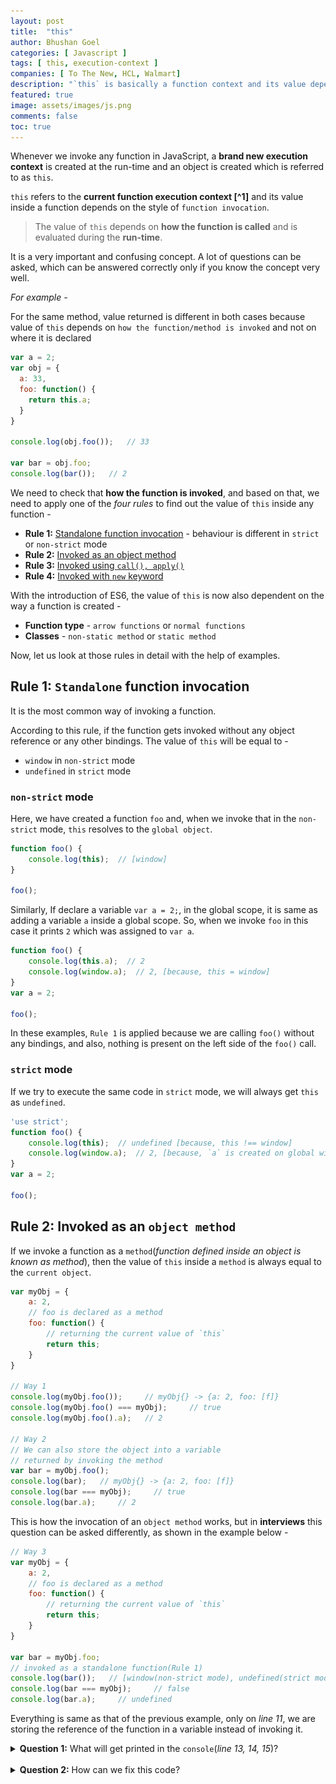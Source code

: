 ```yaml
---
layout: post
title:  "this"
author: Bhushan Goel
categories: [ Javascript ]
tags: [ this, execution-context ]
companies: [ To The New, HCL, Walmart]
description: "`this` is basically a function context and its value depends on the style of function invocation."
featured: true
image: assets/images/js.png
comments: false
toc: true
---
```


<!-- [Rule 1](#standalone-function-invocation) -->

Whenever we invoke any function in JavaScript, a **brand new execution context** is created at the run-time and an object is created which is referred to as `this`.

`this` refers to the **current function execution context [^1]** and its value inside a function depends on the style of `function invocation`.

> The value of `this` depends on **how the function is called** and is evaluated during the **run-time**.

It is a very important and confusing concept. A lot of questions can be asked, which can be answered correctly only if you know the concept very well.

_For example -_ 

For the same method, value returned is different in both cases because value of `this` depends on `how the function/method is invoked` and not on where it is declared

```js
var a = 2;
var obj = {
  a: 33,
  foo: function() {
    return this.a;
  }
}

console.log(obj.foo());   // 33

var bar = obj.foo;
console.log(bar());   // 2
```

We need to check that **how the function is invoked**, and based on that, we need to apply one of the _four rules_ to find out the value of `this` inside any function -

- **Rule 1:** [Standalone function invocation](#rule-1-standalone-function-invocation) - behaviour is different in `strict` or `non-strict` mode
- **Rule 2:** [Invoked as an object method](#rule-2-invoked-as-an-object-method)
- **Rule 3:** [Invoked using `call(), apply()`](#rule-3-invoked-using-call-apply)   
- **Rule 4:** [Invoked with `new` keyword](#rule-4-invoked-with-new-keyword)

With the introduction of ES6, the value of `this` is now also dependent on the way a function is created - 

- **Function type** - `arrow functions` or `normal functions`
- **Classes** - `non-static method` or `static method`

Now, let us look at those rules in detail with the help of examples.

## Rule 1: `Standalone` function invocation

It is the most common way of invoking a function.

According to this rule, if the function gets invoked without any object reference or any other bindings. The value of `this` will be equal to - 

- `window` in `non-strict` mode
- `undefined` in `strict` mode


### `non-strict` mode

Here, we have created a function `foo` and, when we invoke that in the `non-strict` mode, `this` resolves to the `global object`.

```js
function foo() {
    console.log(this);  // [window]
}

foo();
```

Similarly, If declare a variable `var a = 2;`, in the global scope, it is same as adding a variable `a` inside a global scope. So, when we invoke `foo` in this case it prints `2` which was assigned to `var a`.

```js
function foo() {
    console.log(this.a);  // 2
    console.log(window.a);  // 2, [because, this = window]
}
var a = 2;

foo();
```

In these examples, `Rule 1` is applied because we are calling `foo()` without any bindings, and also, nothing is present on the left side of the `foo()` call.

### `strict` mode
If we try to execute the same code in `strict` mode, we will always get `this` as `undefined`.

```js
'use strict';
function foo() {
    console.log(this);  // undefined [because, this !== window]
    console.log(window.a);  // 2, [because, `a` is created on global window object]
}
var a = 2;

foo();
```

## Rule 2: Invoked as an `object method`

If we invoke a function as a `method`(_function defined inside an object is known as method_), then the value of `this` inside a `method` is always equal to the `current object`.
```js
var myObj = {
    a: 2,
    // foo is declared as a method
    foo: function() {
        // returning the current value of `this`
        return this;
    }
}

// Way 1
console.log(myObj.foo());     // myObj{} -> {a: 2, foo: [f]}
console.log(myObj.foo() === myObj);     // true
console.log(myObj.foo().a);   // 2

// Way 2
// We can also store the object into a variable
// returned by invoking the method 
var bar = myObj.foo();
console.log(bar);   // myObj{} -> {a: 2, foo: [f]}
console.log(bar === myObj);     // true
console.log(bar.a);     // 2 
```
This is how the invocation of an `object method` works, but in **interviews** this question can be asked differently, as shown in the example below -

```js
// Way 3
var myObj = {
    a: 2,
    // foo is declared as a method
    foo: function() {
        // returning the current value of `this`
        return this;
    }
}

var bar = myObj.foo;
// invoked as a standalone function(Rule 1)
console.log(bar());   // [window(non-strict mode), undefined(strict mode)]
console.log(bar === myObj);     // false
console.log(bar.a);     // undefined
```

Everything is same as that of the previous example, only on _line 11_, we are storing the reference of the function in a variable instead of invoking it.

<details>
<summary><b>Question 1:</b> What will get printed in the <code>console</code>(<i>line 13, 14, 15</i>)?</summary>
<div markdown="1">
You can tell the interviewer that -
<br>
<br>
When we try to invoke that method at a later point(<i>line 12</i>), then instead of pointing to the object(<code>obj</code>), it will be equal to <code>global object</code> or <code>undefined</code>.
<br>
<br>
Why?
<br>
<br>
Because, In case of `object method` whenever, we store the reference of the function in a variable, the **binding of the object is lost** and function will be invoked as a standalone function (<a href="#rule-1-standalone-function-invocation">Rule 1</a>) at a later stage.
<br>
<br>
</div>
</details>
<br>

<details>
<summary><b>Question 2:</b> How can we fix this code?</summary>
<div markdown="1">
After storing the reference to the method, we lost the binding to `this`. Now to fix this binding issue we need to use <code>bind()</code> -
<br>
<br>
<div markdown="1">
```js
var myObj = {
    a: 2,
    // foo is declared as a method
    foo: function() {
        // returning the current value of `this`
        return this;
    }
}

var bar = myObj.foo.bind(myObj);
// invoked as a standalone function(Rule 1)
console.log(bar());   // {a: 2, foo: [f]}
console.log(bar() === myObj);     // true
console.log(bar().a); 	// 2
```
</div>
</div>
</details>
<hr>

> There is a simpler way to identify the current execution context [^1] in case of **Rule 1** and **Rule 2**.
>
> You can check if there is something present on the **left-hand side** of the function invocation and -
>
> - If yes, then `this` will be equal to that `object`

```js
var obj = {
    a: 2,
    foo: function() {
        console.log(this);  // {a: 2, foo: [f]}, this === obj
    }
}

obj.foo();
```

> - Otherwise if nothing is present on the left-hand side then `this` will be equal to either `global object` or `undefined`

```js
function foo() {
  console.log(this);	// window
}

foo();
```


## Rule 3: Invoked using `call(), apply()`
This is also known as _Explicit binding_. 

By using `call()` or `apply()` we can change the value of _execution context [^1]_(`this`) at the run time.

```js
function foo() {
	return this;
}

console.log(foo());		// this === window
console.log(foo.call({a: 2}));		// this === {a: 2}
console.log(foo.apply({a: 4}));		// this === {a: 4}
```

When we invoke the function `foo()` 
- As a **standalone function**(_line 5_), it returned `this` which was **equal** to the `global window object`
- Using `call() or apply()`(_line 6, 7_) and passed a different object to it which acts as an **execution context**[^1] for `foo()`, it returned the same object `{a: 2}`

## Rule 4: Invoked with `new` keyword
If a function is invoked using a `new` keyword(_as a constructor function_), then the value of `this` inside that function is alway equal to an object.

```js
// invoked as a constructor function
function Foo() {
    this.a = 2;
    this.b = 4;
    console.log(this);  //  {a: 2, b:4}
    console.log(window.a);  // undefined
    console.log(window.b);  // undefined
}

var bar = new Foo();
```

If the same function is invoked as a **normal function**, then `this` would be equal to `window object` and all the properties (`a and b`) will be created on `window object`.
```js
// invoked as a normal function
function Foo() {
    this.a = 2;
    this.b = 4;
    console.log(this);   //  window
    console.log(window.a);  // 2
    console.log(window.b);  // 4
}

var bar = Foo();
```

<hr>

## ES6 

Now, before we get into the interview questions. I would like to discuss the behaviour of `this` on some of the new concepts introduced in ES6 and later versions.

### `this` in `arrow functions`
**Arrow functions** from ES6 do not have their own `this` value instead they borrow `this` from their _lexical scope_ and use that value.

In the following example, `bar()` is an **arrow function**(_line 8_) and invoked as a standalone function, but [Rule 1](#rule-1-standalone-function-invocation) will not be applied here because Rule 1 can be applied only on normal function. 

`this` inside `bar()` is equal to the `obj` because `bar()` is an **arrow function** and it borrows `this` from the **enclosing scope** and in this case it borrows `this` from the function `foo()`.

```js
// example 1 - with arrow function
var obj = {
  a: 2,
  foo: function() {
    console.log(this);    // obj
    
    // arrow function
    bar = () => {
      console.log(this);    // obj
      console.log(this.a);  // 2
    }

    bar();
  }
}

obj.foo();
```

If I try to write the same function as a normal functions, then you will observe the differences in terms of their behaviour.

Here, `bar()` is a **normal function** and invoked as a standalone function. So [Rule 1](#rule-1-standalone-function-invocation) will be applied here and accordingly `this` inside `bar` will point to the `global window object`.

```js
// example 2 - with normal function
var obj = {
  a: 2,
  foo: function() {
    console.log(this); // obj

    // normal function
    function bar() {
      console.log(this); // window
      console.log(this.a); // undefined
    }

    bar();
  }
}

obj.foo();
```

<!-- ### `this` in `Classes` -->

## Cheat sheet
There is a trick that can be used to answer most of the input-output questions in an interview. You just need to check two things - 
- Is there any `explicit binding` is present on the function invocation - `fn.call(), fn.apply(), fn.bind()`
- Is there any `object` present on the `left side` of the function invocation - `obj.method()`

If none of them is present, than you need to look if the code is in the `strict` mode or `non-strict` mode.
- In non-strict mode - `this = window`
- In strict mode - `this = undefined`

You can refer to this flow chart for more clarity -

<a class="post-img" href="https://raw.githubusercontent.com/bhushangoel/ctfi-cdn/a2b79ac268983709380eb696959791d4f7d17887/Flow%20chart-this.png" target="_blank">
<img src="https://raw.githubusercontent.com/bhushangoel/ctfi-cdn/a2b79ac268983709380eb696959791d4f7d17887/Flow%20chart-this.png#post-img" alt="flow chart">
</a>

<hr>
[^1]: **execution context** is an abstract concept that holds information about the environment within which the current code is being executed.